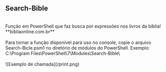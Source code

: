 ## Search-Bible
<br>
Função em PowerShell que faz busca por expressões nos livros da bíblia!
**bibliaonline.com.br**
<br>
<br>
Para tornar a função disponível para uso no console, copie o arquivo Search-Bicle.psm1 no diretório de módulos do PowerShell. Exemplo: C:\Program Files\PowerShell\7\Modules\Search-Bible\
<br>
<br>
![Exemplo de chamada](/print.png)